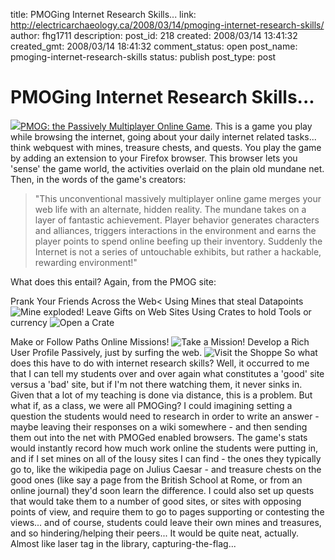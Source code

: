 title: PMOGing Internet Research Skills...
link: http://electricarchaeology.ca/2008/03/14/pmoging-internet-research-skills/
author: fhg1711
description: 
post_id: 218
created: 2008/03/14 13:41:32
created_gmt: 2008/03/14 18:41:32
comment_status: open
post_name: pmoging-internet-research-skills
status: publish
post_type: post

# PMOGing Internet Research Skills...

![](http://pmog.com/images/not_logged_in/not_logged_in_portal.png)[PMOG: the Passively Multiplayer Online Game](http://pmog.com/). This is a game you play while browsing the internet, going about your daily internet related tasks... think webquest with mines, treasure chests, and quests. You play the game by adding an extension to your Firefox browser. This browser lets you 'sense' the game world, the activities overlaid on the plain old mundane net. Then, in the words of the game's creators: 

> "This unconventional massively multiplayer online game merges your web life with an alternate, hidden reality. The mundane takes on a layer of fantastic achievement. Player behavior generates characters and alliances, triggers interactions in the environment and earns the player points to spend online beefing up their inventory. Suddenly the Internet is not a series of untouchable exhibits, but rather a hackable, rewarding environment!"

What does this entail? Again, from the PMOG site: 

Prank Your Friends Across the Web< Using Mines that steal Datapoints ![Mine exploded!](http://pmog.com/images/about/mines-lg.jpg)
Leave Gifts on Web Sites Using Crates to hold Tools or currency ![Open a Crate](http://pmog.com/images/about/crates-lg.jpg)

Make or Follow Paths Online Missions! ![Take a Mission!](http://pmog.com/images/about/missions-lg.jpg)
Develop a Rich User Profile Passively, just by surfing the web. ![Visit the Shoppe](http://pmog.com/images/about/profile-lg.jpg)
So what does this have to do with internet research skills? Well, it occurred to me that I can tell my students over and over again what constitutes a 'good' site versus a 'bad' site, but if I'm not there watching them, it never sinks in. Given that a lot of my teaching is done via distance, this is a problem. But what if, as a class, we were all PMOGing? I could imagining setting a question the students would need to research in order to write an answer - maybe leaving their responses on a wiki somewhere - and then sending them out into the net with PMOGed enabled browsers. The game's stats would instantly record how much work online the students were putting in, and if I set mines on all of the lousy sites I can find - the ones they typically go to, like the wikipedia page on Julius Caesar - and treasure chests on the good ones (like say a page from the British School at Rome, or from an online journal) they'd soon learn the difference. I could also set up quests that would take them to a number of good sites, or sites with opposing points of view, and require them to go to pages supporting or contesting the views... and of course, students could leave their own mines and treasures, and so hindering/helping their peers... It would be quite neat, actually. Almost like laser tag in the library, capturing-the-flag...